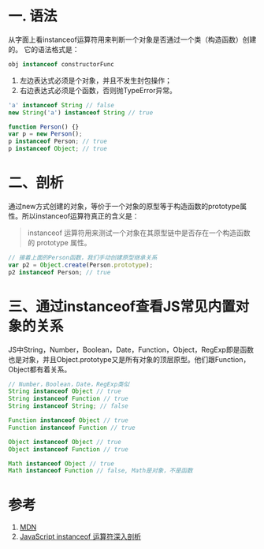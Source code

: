 # 一. 语法
从字面上看instanceof运算符用来判断一个对象是否通过一个类（构造函数）创建的。
它的语法格式是：
```javascript
obj instanceof constructorFunc
```
1. 左边表达式必须是个对象，并且不发生封包操作；
2. 右边表达式必须是个函数，否则抛TypeError异常。
```javascript
'a' instanceof String // false
new String('a') instanceof String // true

function Person() {}
var p = new Person();
p instanceof Person; // true
p instanceof Object; // true
```
# 二、剖析
通过new方式创建的对象，等价于一个对象的原型等于构造函数的prototype属性。所以instanceof运算符真正的含义是：
> instanceof 运算符用来测试一个对象在其原型链中是否存在一个构造函数的 prototype 属性。
```javascript
// 接着上面的Person函数，我们手动创建原型继承关系
var p2 = Object.create(Person.prototype);
p2 instanceof Person; // true
```
# 三、通过instanceof查看JS常见内置对象的关系
JS中String，Number，Boolean，Date，Function，Object，RegExp即是函数也是对象，并且Object.prototype又是所有对象的顶层原型。他们跟Function，Object都有着关系。
```javascript
// Number，Boolean，Date，RegExp类似
String instanceof Object // true
String instanceof Function // true
String instanceof String; // false

Function instanceof Object // true
Function instanceof Function // true

Object instanceof Object // true
Object instanceof Function // true

Math instanceof Object // true
Math instanceof Function // false, Math是对象，不是函数
```

# 参考
1. [MDN](https://developer.mozilla.org/zh-CN/docs/Web/JavaScript/Reference/Operators/instanceof)
2. [JavaScript instanceof 运算符深入剖析](https://www.ibm.com/developerworks/cn/web/1306_jiangjj_jsinstanceof/)